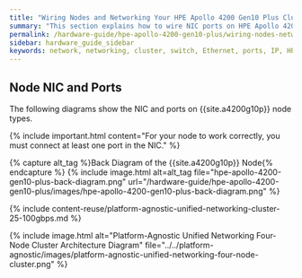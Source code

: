 ```yaml
---
title: "Wiring Nodes and Networking Your HPE Apollo 4200 Gen10 Plus Cluster"
summary: "This section explains how to wire NIC ports on HPE Apollo 4200 Gen10 Plus nodes and how to network a cluster."
permalink: /hardware-guide/hpe-apollo-4200-gen10-plus/wiring-nodes-networking-cluster.html
sidebar: hardware_guide_sidebar
keywords: network, networking, cluster, switch, Ethernet, ports, IP, HPE_Apollo_4200_Gen10_Plus, HPE, Apollo, 4200_Gen10_Plus
---
```


## Node NIC and Ports
The following diagrams show the NIC and ports on {{site.a4200g10p}} node types.

{% include important.html content="For your node to work correctly, you must connect at least one port in the NIC." %}

{% capture alt_tag %}Back Diagram of the {{site.a4200g10p}} Node{% endcapture %}
{% include image.html alt=alt_tag file="hpe-apollo-4200-gen10-plus-back-diagram.png" url="/hardware-guide/hpe-apollo-4200-gen10-plus/images/hpe-apollo-4200-gen10-plus-back-diagram.png" %}

{% include content-reuse/platform-agnostic-unified-networking-cluster-25-100gbps.md %}

{% include image.html alt="Platform-Agnostic Unified Networking Four-Node Cluster Architecture Diagram" file="../../platform-agnostic/images/platform-agnostic-unified-networking-four-node-cluster.png" %}
